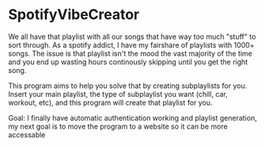 # SpotifyVibeCreator

We all have that playlist with all our songs that have way too much "stuff" to sort through. As a spotify addict, I have my fairshare of playlists with 1000+ songs. The issue is that playlist isn't the mood the vast majority of the time and you end up wasting hours continously skipping until you get the right song.

This program aims to help you solve that by creating subplaylists for you. Insert your main playlist, the type of subplaylist you want (chill, car, workout, etc), and this program will create that playlist for you.

Goal:
I finally have automatic authentication working and playlist generation, my next goal is to move the program to a website so it can be more accessable
